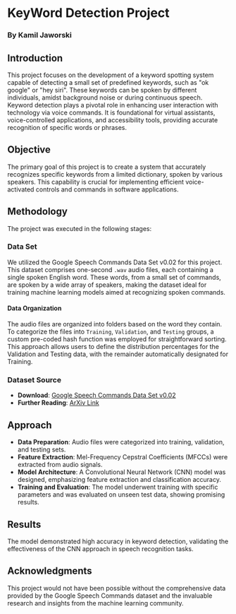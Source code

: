 # KeyWord Detection Project

### By Kamil Jaworski

## Introduction

This project focuses on the development of a keyword spotting system capable of detecting a small set of predefined keywords, such as "ok google" or "hey siri". These keywords can be spoken by different individuals, amidst background noise or during continuous speech. Keyword detection plays a pivotal role in enhancing user interaction with technology via voice commands. It is foundational for virtual assistants, voice-controlled applications, and accessibility tools, providing accurate recognition of specific words or phrases.

## Objective

The primary goal of this project is to create a system that accurately recognizes specific keywords from a limited dictionary, spoken by various speakers. This capability is crucial for implementing efficient voice-activated controls and commands in software applications.

## Methodology

The project was executed in the following stages:

### Data Set

We utilized the Google Speech Commands Data Set v0.02 for this project. This dataset comprises one-second `.wav` audio files, each containing a single spoken English word. These words, from a small set of commands, are spoken by a wide array of speakers, making the dataset ideal for training machine learning models aimed at recognizing spoken commands.

#### Data Organization

The audio files are organized into folders based on the word they contain. To categorize the files into `Training`, `Validation`, and `Testing` groups, a custom pre-coded hash function was employed for straightforward sorting. This approach allows users to define the distribution percentages for the Validation and Testing data, with the remainder automatically designated for Training.

### Dataset Source

- **Download**: [Google Speech Commands Data Set v0.02](http://download.tensorflow.org/data/speech_commands_v0.02.tar.gz)
- **Further Reading**: [ArXiv Link](https://arxiv.org/abs/1804.03209)

## Approach

- **Data Preparation**: Audio files were categorized into training, validation, and testing sets.
- **Feature Extraction**: Mel-Frequency Cepstral Coefficients (MFCCs) were extracted from audio signals.
- **Model Architecture**: A Convolutional Neural Network (CNN) model was designed, emphasizing feature extraction and classification accuracy.
- **Training and Evaluation**: The model underwent training with specific parameters and was evaluated on unseen test data, showing promising results.

## Results

The model demonstrated high accuracy in keyword detection, validating the effectiveness of the CNN approach in speech recognition tasks.

## Acknowledgments

This project would not have been possible without the comprehensive data provided by the Google Speech Commands dataset and the invaluable research and insights from the machine learning community.

